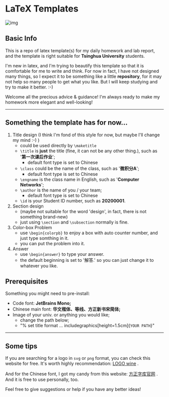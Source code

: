 # LaTeX Templates

![img]()

## Basic Info

This is a repo of latex template(s) for my daily homework and lab report, and the template is right suitable for **Tsinghua University** students.

I'm new in latex, and I'm trying to beautify this template so that it is comfortable for me to write and think. For now in fact, I have not designed many things, so I expect it to be something like a little **repository**, for it may not help so many people to get what you like. But I will keep studying and try to make it better. :-)

Welcome all the precious advice & guidance! I'm always ready to make my homework more elegant and well-looking!

---

## Something the template has for now...

1. Title design (I think I'm fond of this style for now, but maybe I'll change my mind :-) )
   * could be used directly by `\maketitle`
   * `\title` is **just** the title (fine, it can not be any other thing.), such as '**第一次课后作业**';
     * default font type is set to Chinese
   * `\class` could be the name of the class, such as '**微积分A**';
     * default font type is set to Chinese
   * `\engname` is the class name in English, such as '**Computer Networks**';
   * `\author` is the name of you / your team;
     * default font type is set to Chinese
   * `\id` is your Student ID number, such as **20200001**.
2. Section design
   * (maybe not suitable for the word 'design', in fact, there is not something brand-new)
   * just using `\section` and `\subsection` normally is fine.
3. Color-box Problem
   * use `\begin{colorpb}` to enjoy a box with auto counter number, and just type somthing in it.
   * you can put the problem into it.
4. Answer
   * use `\begin{answer}` to type your answer.
   * the default beginning is set to '解答.' so you can just change it to whatever you like.

## Prerequisites

Something you might need to pre-install:

- Code font: **JetBrains Mono;**
- Chinese main font: **华文楷体、等线、方正新书宋简体;**
- Image of your univ. or anything you would like;
  - change the path below;
  - "% set title format ... includegraphics[height=1.5cm]{``YOUR PATH``}"

---

## Some tips

If you are searching for a logo in `svg` or `png` format, you can check this website for free. It's worth highly recommendation: [LOGO wine](https://www.logo.wine/ "a free logo website") .

And for the Chinese font, I got my candy from this website: [方正字库官网](https://www.foundertype.com/ "方正字体") . And it is free to use personally, too.

Feel free to give suggestions or help if you have any better ideas!
